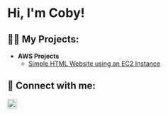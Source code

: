 <h1>Hi, I'm Coby!

<h2>👨‍💻 My Projects:</h2>

- <b>AWS Projects</b>
  - [Simple HTML Website using an EC2 Instance](https://github.com/RockiestSpy7/Simple_HTML_Website_EC2)

<h2> 🤳 Connect with me:</h2>

[<img align="left" alt="Coby | LinkedIn" width="22px" src="https://cdn.jsdelivr.net/npm/simple-icons@v3/icons/linkedin.svg" />][linkedin]

[linkedin]: https://linkedin.com/in/coby-r-325857182/

<!--
**RockiestSpy7/RockiestSpy7** is a ✨ _special_ ✨ repository because its `README.md` (this file) appears on your GitHub profile.

Here are some ideas to get you started:

- 🔭 I’m currently working on ...
- 🌱 I’m currently learning ...
- 👯 I’m looking to collaborate on ...
- 🤔 I’m looking for help with ...
- 💬 Ask me about ...
- 📫 How to reach me: ...
- 😄 Pronouns: ...
- ⚡ Fun fact: ...
-->
